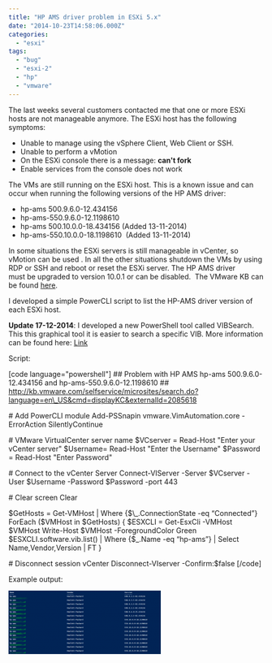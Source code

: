 ```yaml
---
title: "HP AMS driver problem in ESXi 5.x"
date: "2014-10-23T14:58:06.000Z"
categories: 
  - "esxi"
tags: 
  - "bug"
  - "esxi-2"
  - "hp"
  - "vmware"
---
```


The last weeks several customers contacted me that one or more ESXi hosts are not manageable anymore. The ESXi host has the following symptoms:

- Unable to manage using the vSphere Client, Web Client or SSH.
- Unable to perform a vMotion
- On the ESXi console there is a message: **can't fork**
- Enable services from the console does not work

The VMs are still running on the ESXi host. This is a known issue and can occur when running the following versions of the HP AMS driver:

- hp-ams 500.9.6.0-12.434156
- hp-ams-550.9.6.0-12.1198610
- hp-ams 500.10.0.0-18.434156 (Added 13-11-2014)
- hp-ams-550.10.0.0-18.1198610  (Added 13-11-2014)

In some situations the ESXi servers is still manageable in vCenter, so vMotion can be used . In all the other situations shutdown the VMs by using RDP or SSH and reboot or reset the ESXi server. The HP AMS driver must be upgraded to version 10.0.1 or can be disabled.  The VMware KB can be found [here](http://kb.vmware.com/selfservice/microsites/search.do?language=en_US&cmd=displayKC&externalId=2085618).

I developed a simple PowerCLI script to list the HP-AMS driver version of each ESXi host.

**Update 17-12-2014**: I developed a new PowerShell tool called VIBSearch. This this graphical tool it is easier to search a specific VIB. More information can be found here: [Link](https://www.ivobeerens.nl/2014/12/17/vibsearch-finding-vib-versions/)

Script:

\[code language="powershell"\] ## Problem with HP AMS hp-ams 500.9.6.0-12.434156 and hp-ams-550.9.6.0-12.1198610 ## http://kb.vmware.com/selfservice/microsites/search.do?language=en\_US&cmd=displayKC&externalId=2085618

\# Add PowerCLI module Add-PSSnapin vmware.VimAutomation.core -ErrorAction SilentlyContinue

\# VMware VirtualCenter server name $VCserver = Read-Host "Enter your vCenter server" $Username= Read-Host "Enter the Username" $Password = Read-Host "Enter Password"

\# Connect to the vCenter Server Connect-VIServer -Server $VCserver -User $Username -Password $Password -port 443

\# Clear screen Clear

$GetHosts = Get-VMHost | Where {$\_.ConnectionState -eq “Connected”} ForEach ($VMHost in $GetHosts) { $ESXCLI = Get-EsxCli -VMHost $VMHost Write-Host $VMHost -ForegroundColor Green $ESXCLI.software.vib.list() | Where {$\_.Name -eq “hp-ams”} | Select Name,Vendor,Version | FT }

\# Disconnect session vCenter Disconnect-VIserver -Confirm:$false \[/code\]

Example output:

[![hpams](images/hpams-300x125.png)](https://www.ivobeerens.nl/wp-content/uploads/2014/10/hpams.png)

